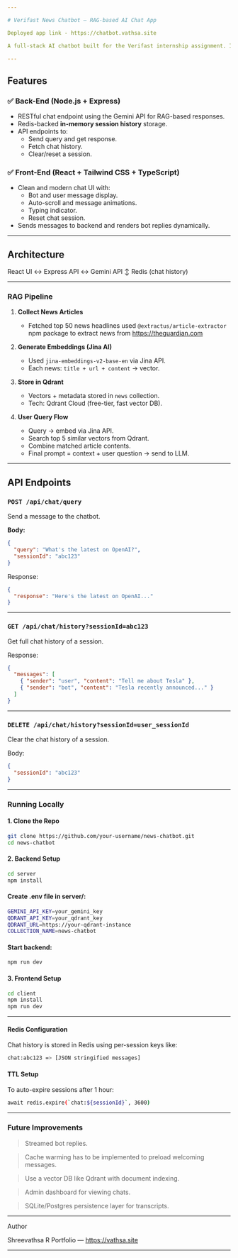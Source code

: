 ```yaml
---

# Verifast News Chatbot — RAG-based AI Chat App

Deployed app link - https://chatbot.vathsa.site

A full-stack AI chatbot built for the Verifast internship assignment. It uses a Retrieval-Augmented Generation (RAG) pipeline powered by **Gemini API Flash 1.5**, with Redis for chat history, and a React + Tailwind UI frontend. The chatbot helps users explore the latest news by querying relevant articles and generating intelligent summaries.

---
```


## Features

### ✅ Back-End (Node.js + Express)
- RESTful chat endpoint using the Gemini API for RAG-based responses.
- Redis-backed **in-memory session history** storage.
- API endpoints to:
  - Send query and get response.
  - Fetch chat history.
  - Clear/reset a session.

### ✅ Front-End (React + Tailwind CSS + TypeScript)
- Clean and modern chat UI with:
  - Bot and user message display.
  - Auto-scroll and message animations.
  - Typing indicator.
  - Reset chat session.
- Sends messages to backend and renders bot replies dynamically.

---

## Architecture

React UI ↔ Express API ↔ Gemini API ↕ Redis (chat history)

---

### RAG Pipeline

1. **Collect News Articles**
   - Fetched top 50 news headlines used `@extractus/article-extractor` npm package to extract news from https://theguardian.com

2. **Generate Embeddings (Jina AI)**
   - Used `jina-embeddings-v2-base-en` via Jina API.
   - Each news: `title + url + content` → vector.

3. **Store in Qdrant**
   - Vectors + metadata stored in `news` collection.
   - Tech: Qdrant Cloud (free-tier, fast vector DB).

4. **User Query Flow**
   - Query → embed via Jina API.
   - Search top 5 similar vectors from Qdrant.
   - Combine matched article contents.
   - Final prompt = context + user question → send to LLM.

---

## API Endpoints

### `POST /api/chat/query`
Send a message to the chatbot.

**Body:**
```json
{
  "query": "What's the latest on OpenAI?",
  "sessionId": "abc123"
}
```
Response:
```json
{
  "response": "Here's the latest on OpenAI..."
}
```

---

### `GET /api/chat/history?sessionId=abc123`

Get full chat history of a session.

Response:
```json
{
  "messages": [
    { "sender": "user", "content": "Tell me about Tesla" },
    { "sender": "bot", "content": "Tesla recently announced..." }
  ]
}
```

---

### `DELETE /api/chat/history?sessionId=user_sessionId`

Clear the chat history of a session.

Body:
```json
{
  "sessionId": "abc123"
}
```
---

### Running Locally

#### 1. Clone the Repo
```bash
git clone https://github.com/your-username/news-chatbot.git
cd news-chatbot
```
#### 2. Backend Setup
```bash
cd server
npm install
```
#### Create .env file in server/:
```bash
GEMINI_API_KEY=your_gemini_key
QDRANT_API_KEY=your_qdrant_key
QDRANT_URL=https://your-qdrant-instance
COLLECTION_NAME=news-chatbot
```
#### Start backend:
```bash
npm run dev
```
#### 3. Frontend Setup
```bash
cd client
npm install
npm run dev
```

---

#### Redis Configuration

Chat history is stored in Redis using per-session keys like:
```bash
chat:abc123 => [JSON stringified messages]
```
#### TTL Setup

To auto-expire sessions after 1 hour:
```bash
await redis.expire(`chat:${sessionId}`, 3600)
```
---

### Future Improvements

> Streamed bot replies.

> Cache warming has to be implemented to preload welcoming messages. 

> Use a vector DB like Qdrant with document indexing.

> Admin dashboard for viewing chats.

> SQLite/Postgres persistence layer for transcripts.


---

Author

Shreevathsa R
Portfolio — https://vathsa.site

---

